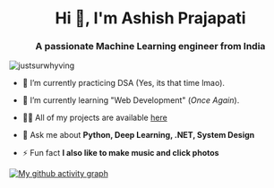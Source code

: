 <h1 align="center">Hi 👋, I'm Ashish Prajapati</h1>
<h3 align="center">A passionate Machine Learning engineer from India</h3>

<p align="left"> <img src="https://komarev.com/ghpvc/?username=justsurwhyving&label=Profile%20views&color=0e75b6&style=flat" alt="justsurwhyving" /> </p>

- 🔭 I’m currently practicing DSA (Yes, its that time lmao).

- 🌱 I’m currently learning "Web Development" (*Once Again*).

- 👨‍💻 All of my projects are available [here](https://github.com/JustSurWHYving?tab=repositories)

- 💬 Ask me about **Python, Deep Learning, .NET, System Design**

- ⚡ Fun fact **I also like to make music and click photos**

[![My github activity graph](https://github-readme-activity-graph.vercel.app/graph?username=JustSurWHYving&theme=tokyo-night&hide_border=true)](https://github.com/JustSurWHYving/github-readme-activity-graph)
